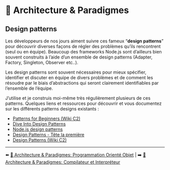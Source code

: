 # 🌇 Architecture & Paradigmes

## Design patterns

Les développeurs de nos jours aiment suivre ces fameux “**design patterns**” pour découvrir diverses façons de régler des problèmes qu’ils rencontrent (seul ou en équipe). Beaucoup des frameworks Node.js sont d’ailleurs bien souvent construits à l’aide d’un ensemble de design patterns (Adapter, Factory, Singleton, Observer etc..).

Les design patterns sont souvent nécessaires pour mieux spécifier, identifier et discuter en équipe de divers problèmes et de comment les résoudre par le biais d’abstractions qui seront clairement identifiables par l’ensemble de l’équipe.

J’utilise et je construis moi-même très régulièrement plusieurs de ces patterns. Quelques liens et ressources pour découvrir et vous documentez sur les différents patterns designs existants :

* [Patterns for Beginners (Wiki C2)](https://wiki.c2.com/?PatternsForBeginners)
* [Dive Into Design Patterns](https://sourcemaking.com/design-patterns-ebook)
* [Node.js design patterns](https://www.nodejsdesignpatterns.com/)
* [Design Patterns - Tête la première](https://www.eyrolles.com/Informatique/Livre/design-patterns-tete-la-premiere-9782841773503/)
* [Design Patterns (Wiki C2)](https://wiki.c2.com/?DesignPatterns)

---

⬅️ [🌇 Architecture & Paradigmes: Programmation Orienté Objet](./oop.md) |
➡️ [🌇 Architecture & Paradigmes: Compilateur et Interpréteur](./compilator.md)
